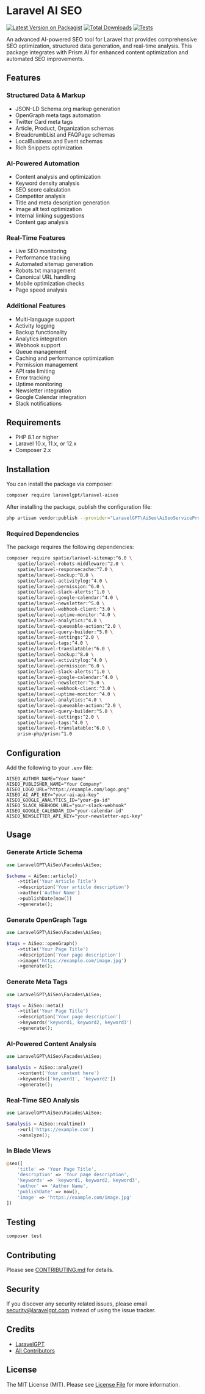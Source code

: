 # Laravel AI SEO

[![Latest Version on Packagist](https://img.shields.io/packagist/v/laravelgpt/laravel-aiseo.svg?style=flat-square)](https://packagist.org/packages/laravelgpt/laravel-aiseo)
[![Total Downloads](https://img.shields.io/packagist/dt/laravelgpt/laravel-aiseo.svg?style=flat-square)](https://packagist.org/packages/laravelgpt/laravel-aiseo)
[![Tests](https://github.com/laravelgpt/laravel-aiseo/actions/workflows/tests.yml/badge.svg)](https://github.com/laravelgpt/laravel-aiseo/actions/workflows/tests.yml)

An advanced AI-powered SEO tool for Laravel that provides comprehensive SEO optimization, structured data generation, and real-time analysis. This package integrates with Prism AI for enhanced content optimization and automated SEO improvements.

## Features

### Structured Data & Markup
- JSON-LD Schema.org markup generation
- OpenGraph meta tags automation
- Twitter Card meta tags
- Article, Product, Organization schemas
- BreadcrumbList and FAQPage schemas
- LocalBusiness and Event schemas
- Rich Snippets optimization

### AI-Powered Automation
- Content analysis and optimization
- Keyword density analysis
- SEO score calculation
- Competitor analysis
- Title and meta description generation
- Image alt text optimization
- Internal linking suggestions
- Content gap analysis

### Real-Time Features
- Live SEO monitoring
- Performance tracking
- Automated sitemap generation
- Robots.txt management
- Canonical URL handling
- Mobile optimization checks
- Page speed analysis

### Additional Features
- Multi-language support
- Activity logging
- Backup functionality
- Analytics integration
- Webhook support
- Queue management
- Caching and performance optimization
- Permission management
- API rate limiting
- Error tracking
- Uptime monitoring
- Newsletter integration
- Google Calendar integration
- Slack notifications

## Requirements

- PHP 8.1 or higher
- Laravel 10.x, 11.x, or 12.x
- Composer 2.x

## Installation

You can install the package via composer:

```bash
composer require laravelgpt/laravel-aiseo
```

After installing the package, publish the configuration file:

```bash
php artisan vendor:publish --provider="LaravelGPT\AiSeo\AiSeoServiceProvider"
```

### Required Dependencies

The package requires the following dependencies:

```bash
composer require spatie/laravel-sitemap:^6.0 \
    spatie/laravel-robots-middleware:^2.0 \
    spatie/laravel-responsecache:^7.0 \
    spatie/laravel-backup:^8.0 \
    spatie/laravel-activitylog:^4.0 \
    spatie/laravel-permission:^6.0 \
    spatie/laravel-slack-alerts:^1.0 \
    spatie/laravel-google-calendar:^4.0 \
    spatie/laravel-newsletter:^5.0 \
    spatie/laravel-webhook-client:^3.0 \
    spatie/laravel-uptime-monitor:^4.0 \
    spatie/laravel-analytics:^4.0 \
    spatie/laravel-queueable-action:^2.0 \
    spatie/laravel-query-builder:^5.0 \
    spatie/laravel-settings:^2.0 \
    spatie/laravel-tags:^4.0 \
    spatie/laravel-translatable:^6.0 \
    spatie/laravel-backup:^8.0 \
    spatie/laravel-activitylog:^4.0 \
    spatie/laravel-permission:^6.0 \
    spatie/laravel-slack-alerts:^1.0 \
    spatie/laravel-google-calendar:^4.0 \
    spatie/laravel-newsletter:^5.0 \
    spatie/laravel-webhook-client:^3.0 \
    spatie/laravel-uptime-monitor:^4.0 \
    spatie/laravel-analytics:^4.0 \
    spatie/laravel-queueable-action:^2.0 \
    spatie/laravel-query-builder:^5.0 \
    spatie/laravel-settings:^2.0 \
    spatie/laravel-tags:^4.0 \
    spatie/laravel-translatable:^6.0 \
    prism-php/prism:^1.0
```

## Configuration

Add the following to your `.env` file:

```env
AISEO_AUTHOR_NAME="Your Name"
AISEO_PUBLISHER_NAME="Your Company"
AISEO_LOGO_URL="https://example.com/logo.png"
AISEO_AI_API_KEY="your-ai-api-key"
AISEO_GOOGLE_ANALYTICS_ID="your-ga-id"
AISEO_SLACK_WEBHOOK_URL="your-slack-webhook"
AISEO_GOOGLE_CALENDAR_ID="your-calendar-id"
AISEO_NEWSLETTER_API_KEY="your-newsletter-api-key"
```

## Usage

### Generate Article Schema

```php
use LaravelGPT\AiSeo\Facades\AiSeo;

$schema = AiSeo::article()
    ->title('Your Article Title')
    ->description('Your article description')
    ->author('Author Name')
    ->publishDate(now())
    ->generate();
```

### Generate OpenGraph Tags

```php
use LaravelGPT\AiSeo\Facades\AiSeo;

$tags = AiSeo::openGraph()
    ->title('Your Page Title')
    ->description('Your page description')
    ->image('https://example.com/image.jpg')
    ->generate();
```

### Generate Meta Tags

```php
use LaravelGPT\AiSeo\Facades\AiSeo;

$tags = AiSeo::meta()
    ->title('Your Page Title')
    ->description('Your page description')
    ->keywords('keyword1, keyword2, keyword3')
    ->generate();
```

### AI-Powered Content Analysis

```php
use LaravelGPT\AiSeo\Facades\AiSeo;

$analysis = AiSeo::analyze()
    ->content('Your content here')
    ->keywords(['keyword1', 'keyword2'])
    ->generate();
```

### Real-Time SEO Analysis

```php
use LaravelGPT\AiSeo\Facades\AiSeo;

$analysis = AiSeo::realtime()
    ->url('https://example.com')
    ->analyze();
```

### In Blade Views

```php
@seo([
    'title' => 'Your Page Title',
    'description' => 'Your page description',
    'keywords' => 'keyword1, keyword2, keyword3',
    'author' => 'Author Name',
    'publishDate' => now(),
    'image' => 'https://example.com/image.jpg'
])
```

## Testing

```bash
composer test
```

## Contributing

Please see [CONTRIBUTING.md](CONTRIBUTING.md) for details.

## Security

If you discover any security related issues, please email security@laravelgpt.com instead of using the issue tracker.

## Credits

- [LaravelGPT](https://github.com/laravelgpt)
- [All Contributors](../../contributors)

## License

The MIT License (MIT). Please see [License File](LICENSE.md) for more information.
